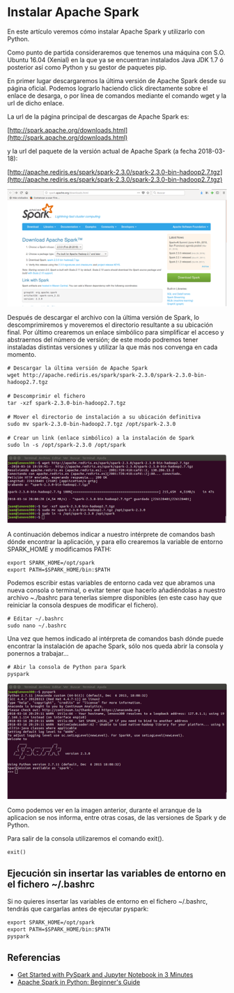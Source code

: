 # Instalar Apache Spark

En este artículo veremos cómo instalar Apache Spark y utilizarlo con Python.

Como punto de partida consideraremos que tenemos una máquina con S.O. Ubuntu 16.04 (Xenial) en la que ya se encuentran instalados Java JDK 1.7 ó posterior así como Python y su gestor de paquetes pip.

En primer lugar descargaremos la última versión de Apache Spark desde su página oficial. Podemos lograrlo haciendo click directamente sobre el enlace de desarga, o por línea de comandos mediante el comando wget y la url de dicho enlace.

La url de la página principal de descargas de Apache Spark es:

[http://spark.apache.org/downloads.html](http://spark.apache.org/downloads.html)

y la url del paquete de la versión actual de Apache Spark (a fecha 2018-03-18):

[http://apache.rediris.es/spark/spark-2.3.0/spark-2.3.0-bin-hadoop2.7.tgz](http://apache.rediris.es/spark/spark-2.3.0/spark-2.3.0-bin-hadoop2.7.tgz)

![Página de descarga](images/spark-download-page.png)

Después de descargar el archivo con la última versión de Spark, lo descomprimiremos y moveremos el directorio resultante a su ubicación final. Por último crearemos un enlace simbólico para simplificar el acceso y abstraernos del número de versión; de este modo podremos tener instaladas distintas versiones y utilizar la que más nos convenga en cada momento.

```
# Descargar la última versión de Apache Spark
wget http://apache.rediris.es/spark/spark-2.3.0/spark-2.3.0-bin-hadoop2.7.tgz

# Descomprimir el fichero
tar -xzf spark-2.3.0-bin-hadoop2.7.tgz

# Mover el directorio de instalación a su ubicación definitiva
sudo mv spark-2.3.0-bin-hadoop2.7.tgz /opt/spark-2.3.0

# Crear un link (enlace simbólico) a la instalación de Spark
sudo ln -s /opt/spark-2.3.0 /opt/spark
```

![Instalación](images/spark-terminal-install.png)

A continuación debemos indicar a nuestro intérprete de comandos bash dónde encontrar la aplicación, y para ello crearemos la variable de entorno SPARK_HOME y modificamos PATH:
```
export SPARK_HOME=/opt/spark
export PATH=$SPARK_HOME/bin:$PATH
```

Podemos escribir estas variables de entorno cada vez que abramos una nueva consola o terminal, o evitar tener que hacerlo añadiéndolas a nuestro archivo ~./bashrc para tenerlas siempre disponibles (en este caso hay que reiniciar la consola despues de modificar el fichero).

```
# Editar ~/.bashrc
sudo nano ~/.bashrc
```

Una vez que hemos indicado al intérpreta de comandos bash dónde puede encontrar la instalación de apache Spark, sólo nos queda abrir la consola y ponernos a trabajar...

```
# Abir la consola de Python para Spark
pyspark
```

![Consola](images/spark-console.png)

Como podemos ver en la imagen anterior, durante el arranque de la aplicacion se nos informa, entre otras cosas, de las versiones de Spark y de Python.

Para salir de la consola utilizaremos el comando exit().
```
exit()
```

## Ejecución sin insertar las variables de entorno en el fichero ~/.bashrc

Si no quieres insertar las variables de entorno en el fichero ~/.bashrc, tendrás que cargarlas antes de ejecutar pyspark:

```
export SPARK_HOME=/opt/spark
export PATH=$SPARK_HOME/bin:$PATH
pyspark
```

## Referencias

- [Get Started with PySpark and Jupyter Notebook in 3 Minutes](https://blog.sicara.com/get-started-pyspark-jupyter-guide-tutorial-ae2fe84f594f)
- [Apache Spark in Python: Beginner's Guide](https://www.datacamp.com/community/tutorials/apache-spark-python)

